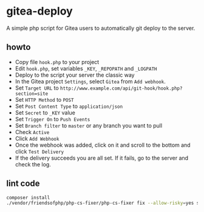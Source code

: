 # gitea-deploy

A simple php script for Gitea users to automatically git deploy to the server.

## howto

- Copy file `hook.php` to your project
- Edit `hook.php`, set variables `_KEY`, `_REPOPATH` and `_LOGPATH`
- Deploy to the script your server the classic way
- In the Gitea project `Settings`, select `Gitea` from `Add webhook`.
- Set `Target URL` to `http://www.example.com/api/git-hook/hook.php?section=site`
- Set `HTTP Method` to `POST`
- Set `Post Content Type` to `application/json`
- Set `Secret` to `_KEY` value
- Set `Trigger On` to `Push Events`
- Set `Branch filter` to `master` or any branch you want to pull
- Check `Active`
- Click `Add Webhook`
- Once the webhook was added, click on it and scroll to the bottom and click `Test Delivery`
- If the delivery succeeds you are all set. If it fails, go to the server and check the log.

## lint code

```sh
composer install
./vendor/friendsofphp/php-cs-fixer/php-cs-fixer fix --allow-risky=yes src/*.php
```
